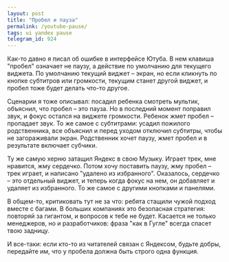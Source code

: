```yaml
---
layout: post
title: "Пробел и пауза"
permalink: /youtube-pause/
tags: ui yandex pause
telegram_id: 924
---
```


Как-то давно я писал об ошибке в интерфейсе Ютуба. В нем клавиша "пробел"
означает не паузу, а действие по умолчанию для текущего виджета. По умолчанию
текущий виджет – экран, но если кликнуть по кнопке субтитров или громкости,
текущим станет другой виджет, и пробел тоже будет делать что-то другое.

Сценарии я тоже описывал: посадил ребенка смотреть мультик, объяснил, что пробел
– это пауза. Но в последний момент поправил звук, и фокус остался на виджете
громкости. Ребенок жмет пробел – пропадает звук. То же самое с субтитрами:
усадил пожилого родственника, все объяснил и перед уходом отключил субтитры,
чтобы не загораживали экран. Родственник хочет паузу, жмет пробел и в результате
включает субчики.

Ту же самую херню затащил Яндекс в свою Музыку. Играет трек, мне нравится, жму
сердечко. Потом хочу поставить паузу, жму пробел – трек играет, и написано
"удалено из избранного". Оказалось, сердечко – это отдельный виджет, и теперь
когда фокус на нем, он добавляет и удаляет из избранного. То же самое с другими
кнопками и панелями.

В общем-то, критиковать тут не за что: ребята стащили чужой подход вместе с
багами. В больших компаниях это безопасная стратегия: повторяй за гигантом, и
вопросов к тебе не будет. Касается не только менеджеров, но и разработчиков:
фраза "как в Гугле" всегда спасет твою задницу.

И все-таки: если кто-то из читателей связан с Яндексом, будьте добры, передайте
им, что у пробела должна быть строго одна функция.
